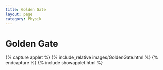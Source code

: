 ```yaml
---
title: Golden Gate
layout: page
category: Physik
---
```


# Golden Gate

{% capture applet %} {% include_relative images/GoldenGate.html %} {% endcapture %}
{% include showapplet.html %}
